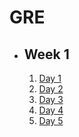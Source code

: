 # GRE

- ## Week 1

   1. [Day 1](https://www.facebook.com/iCodeguru/videos/1755141881659929)
   2. [Day 2](https://www.facebook.com/iCodeguru/videos/841616294260693)
   3. [Day 3](https://www.facebook.com/iCodeguru/videos/1483837912467226)
   4. [Day 4](https://fb.watch/nMQSL7KGmr/?mibextid=2JQ9oc)
   5. [Day 5]()